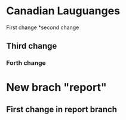 # Canadian Lauguanges
First change
*second change
## Third change

### Forth change

# New brach "report"

## First change in report branch